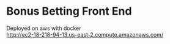 # Bonus Betting Front End
Deployed on aws with docker  
http://ec2-18-218-94-13.us-east-2.compute.amazonaws.com/
